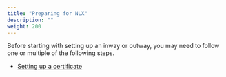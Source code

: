 ```yaml
---
title: "Preparing for NLX"
description: ""
weight: 200
---
```


Before starting with setting up an inway or outway, you may need to follow one or multiple of the following steps.

- [Setting up a certificate](./certificates)

